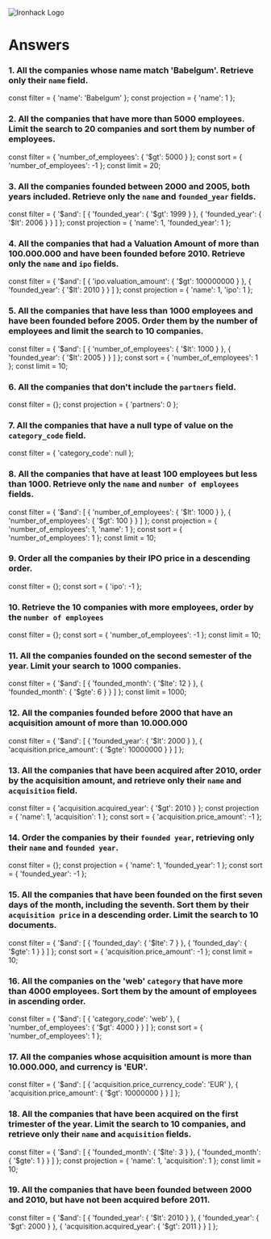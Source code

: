 ![Ironhack Logo](https://i.imgur.com/1QgrNNw.png)

# Answers

### 1. All the companies whose name match 'Babelgum'. Retrieve only their `name` field.

const filter = {
'name': 'Babelgum'
};
const projection = {
'name': 1
};

### 2. All the companies that have more than 5000 employees. Limit the search to 20 companies and sort them by **number of employees**.

const filter = {
'number_of_employees': {
'\$gt': 5000
}
};
const sort = {
'number_of_employees': -1
};
const limit = 20;

### 3. All the companies founded between 2000 and 2005, both years included. Retrieve only the `name` and `founded_year` fields.

const filter = {
'$and': [
    {
      'founded_year': {
        '$gt': 1999
}
}, {
'founded_year': {
'\$lt': 2006
}
}
]
};
const projection = {
'name': 1,
'founded_year': 1
};

### 4. All the companies that had a Valuation Amount of more than 100.000.000 and have been founded before 2010. Retrieve only the `name` and `ipo` fields.

const filter = {
'$and': [
    {
      'ipo.valuation_amount': {
        '$gt': 100000000
}
}, {
'founded_year': {
'\$lt': 2010
}
}
]
};
const projection = {
'name': 1,
'ipo': 1
};

### 5. All the companies that have less than 1000 employees and have been founded before 2005. Order them by the number of employees and limit the search to 10 companies.

const filter = {
'$and': [
    {
      'number_of_employees': {
        '$lt': 1000
}
}, {
'founded_year': {
'\$lt': 2005
}
}
]
};
const sort = {
'number_of_employees': 1
};
const limit = 10;

### 6. All the companies that don't include the `partners` field.

const filter = {};
const projection = {
'partners': 0
};

### 7. All the companies that have a null type of value on the `category_code` field.

const filter = {
'category_code': null
};

### 8. All the companies that have at least 100 employees but less than 1000. Retrieve only the `name` and `number of employees` fields.

const filter = {
'$and': [
    {
      'number_of_employees': {
        '$lt': 1000
}
}, {
'number_of_employees': {
'\$gt': 100
}
}
]
};
const projection = {
'number_of_employees': 1,
'name': 1
};
const sort = {
'number_of_employees': 1
};
const limit = 10;

### 9. Order all the companies by their IPO price in a descending order.

const filter = {};
const sort = {
'ipo': -1
};

### 10. Retrieve the 10 companies with more employees, order by the `number of employees`

const filter = {};
const sort = {
'number_of_employees': -1
};
const limit = 10;

### 11. All the companies founded on the second semester of the year. Limit your search to 1000 companies.

const filter = {
'$and': [
    {
      'founded_month': {
        '$lte': 12
}
}, {
'founded_month': {
'\$gte': 6
}
}
]
};
const limit = 1000;

### 12. All the companies founded before 2000 that have an acquisition amount of more than 10.000.000

const filter = {
'$and': [
    {
      'founded_year': {
        '$lt': 2000
}
}, {
'acquisition.price_amount': {
'\$gte': 10000000
}
}
]
};

### 13. All the companies that have been acquired after 2010, order by the acquisition amount, and retrieve only their `name` and `acquisition` field.

const filter = {
'acquisition.acquired_year': {
'\$gt': 2010
}
};
const projection = {
'name': 1,
'acquisition': 1
};
const sort = {
'acquisition.price_amount': -1
};

### 14. Order the companies by their `founded year`, retrieving only their `name` and `founded year`.

const filter = {};
const projection = {
'name': 1,
'founded_year': 1
};
const sort = {
'founded_year': -1
};

### 15. All the companies that have been founded on the first seven days of the month, including the seventh. Sort them by their `acquisition price` in a descending order. Limit the search to 10 documents.

const filter = {
'$and': [
    {
      'founded_day': {
        '$lte': 7
}
}, {
'founded_day': {
'\$gte': 1
}
}
]
};
const sort = {
'acquisition.price_amount': -1
};
const limit = 10;

### 16. All the companies on the 'web' `category` that have more than 4000 employees. Sort them by the amount of employees in ascending order.

const filter = {
'$and': [
    {
      'category_code': 'web'
    }, {
      'number_of_employees': {
        '$gt': 4000
}
}
]
};
const sort = {
'number_of_employees': 1
};

### 17. All the companies whose acquisition amount is more than 10.000.000, and currency is 'EUR'.

const filter = {
'$and': [
    {
      'acquisition.price_currency_code': 'EUR'
    }, {
      'acquisition.price_amount': {
        '$gt': 10000000
}
}
]
};

### 18. All the companies that have been acquired on the first trimester of the year. Limit the search to 10 companies, and retrieve only their `name` and `acquisition` fields.

const filter = {
'$and': [
    {
      'founded_month': {
        '$lte': 3
}
}, {
'founded_month': {
'\$gte': 1
}
}
]
};
const projection = {
'name': 1,
'acquisition': 1
};
const limit = 10;

### 19. All the companies that have been founded between 2000 and 2010, but have not been acquired before 2011.

const filter = {
'$and': [
    {
      'founded_year': {
        '$lt': 2010
}
}, {
'founded_year': {
'$gt': 2000
      }
    }, {
      'acquisition.acquired_year': {
        '$gt': 2011
}
}
]
};
